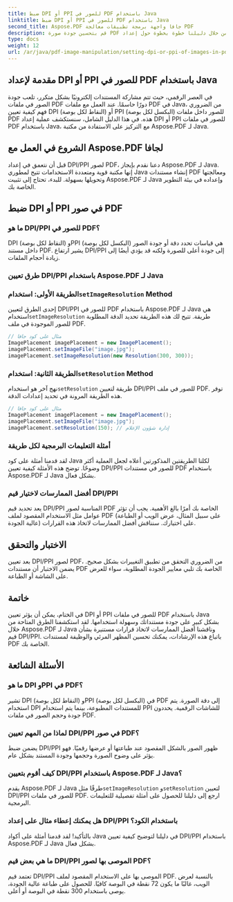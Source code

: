 ```yaml
---
title: ضبط DPI أو PPI للصور في PDF باستخدام Java
linktitle: ضبط DPI أو PPI للصور في PDF باستخدام Java
second_title: Aspose.PDF جافا واجهة برمجة تطبيقات معالجة PDF
description: قم بتحسين جودة صورة PDF من خلال دليلنا خطوة بخطوة حول إعداد DPI/PPI في PDF باستخدام Java. تعرف على كيفية تحسين مستنداتك للطباعة والعرض الرقمي.
type: docs
weight: 12
url: /ar/java/pdf-image-manipulation/setting-dpi-or-ppi-of-images-in-pdf-using-java/
---
```


## مقدمة لإعداد DPI أو PPI للصور في PDF باستخدام Java

في العصر الرقمي، حيث تتم مشاركة المستندات إلكترونيًا بشكل متكرر، تلعب جودة الصور في ملفات PDF دورًا حاسمًا. عند العمل مع ملفات PDF في Java، من الضروري فهم كيفية تعيين DPI (النقاط لكل بوصة) أو PPI (البكسل لكل بوصة) للصور داخل ملفات PDF هذه. في هذا الدليل الشامل، سنستكشف عملية إعداد DPI أو PPI للصور في ملفات PDF باستخدام Java، مع التركيز على الاستفادة من مكتبة Aspose.PDF لـ Java.

## الشروع في العمل مع Aspose.PDF لجافا

قبل أن نتعمق في إعداد DPI/PPI لصور PDF، دعنا نقدم بإيجاز Aspose.PDF لـ Java. إنها مكتبة قوية ومتعددة الاستخدامات تتيح لمطوري Java إنشاء مستندات PDF ومعالجتها وتحويلها بسهولة. للبدء، تحتاج إلى تثبيت Aspose.PDF لـ Java وإعداده في بيئة التطوير الخاصة بك.

## ضبط DPI أو PPI في صور PDF

### ما هو DPI/PPI للصور في PDF؟

DPI (النقاط لكل بوصة) وPPI (البكسل لكل بوصة) هي قياسات تحدد دقة أو جودة الصور داخل مستند PDF. يشير ارتفاع DPI/PPI إلى جودة أعلى للصورة ولكنه قد يؤدي أيضًا إلى زيادة أحجام الملفات.

### طرق تعيين DPI/PPI باستخدام Aspose.PDF لـ Java

###  الطريقة الأولى: استخدام`setImageResolution` Method

 إحدى الطرق لتعيين DPI/PPI للصور في PDF باستخدام Aspose.PDF لـ Java هي استخدام`setImageResolution` طريقة. تتيح لك هذه الطريقة تحديد الدقة المطلوبة للصور الموجودة في ملف PDF.

```java
// مثال على كود جافا
ImagePlacement imagePlacement = new ImagePlacement();
imagePlacement.setImageFile("image.jpg");
imagePlacement.setImageResolution(new Resolution(300, 300));
```

###  الطريقة الثانية: استخدام`setResolution` Method

 نهج آخر هو استخدام`setResolution` طريقة لتعيين DPI/PPI للصور في ملف PDF. توفر هذه الطريقة المرونة في تحديد إعدادات الدقة.

```java
// مثال على كود جافا
ImagePlacement imagePlacement = new ImagePlacement();
imagePlacement.setImageFile("image.jpg");
imagePlacement.setResolution(150); // إدارة شؤون الإعلام
```

### أمثلة التعليمات البرمجية لكل طريقة

لقد قدمنا أمثلة على كود Java لكلتا الطريقتين المذكورتين أعلاه لجعل العملية أكثر وضوحًا. توضح هذه الأمثلة كيفية تعيين DPI/PPI للصور في مستندات PDF باستخدام Aspose.PDF لـ Java بشكل فعال.

### أفضل الممارسات لاختيار قيم DPI/PPI

يعد تحديد قيم DPI/PPI المناسبة لصور PDF الخاصة بك أمرًا بالغ الأهمية. يجب أن تؤثر عوامل مثل الاستخدام المقصود لملف PDF (على سبيل المثال، عرض الويب أو الطباعة عالية الجودة) على اختيارك. سنناقش أفضل الممارسات لاتخاذ هذه القرارات.

## الاختبار والتحقق

بعد تعيين DPI/PPI لصور PDF، من الضروري التحقق من تطبيق التغييرات بشكل صحيح. يضمن الاختبار أن مستندات PDF الخاصة بك تلبي معايير الجودة المطلوبة، سواء للعرض على الشاشة أو الطباعة.

## خاتمة

في الختام، يمكن أن يؤثر تعيين DPI أو PPI للصور في ملفات PDF باستخدام Java بشكل كبير على جودة مستنداتك وسهولة استخدامها. لقد استكشفنا الطرق المتاحة من خلال Aspose.PDF لـ Java وناقشنا أفضل الممارسات لاتخاذ قرارات مستنيرة بشأن قيم DPI/PPI. باتباع هذه الإرشادات، يمكنك تحسين المظهر المرئي والوظيفة لمستندات PDF الخاصة بك.

## الأسئلة الشائعة

### ما هو DPI وPPI في PDF؟

تشير DPI (النقاط لكل بوصة) وPPI (البكسل لكل بوصة) في PDF إلى دقة الصورة. يتم استخدام DPI للمستندات المطبوعة، بينما يتم استخدام PPI للشاشات الرقمية. يحددون جودة وحجم الصور في ملفات PDF.

### لماذا من المهم تعيين DPI/PPI في صور PDF؟

يضمن ضبط DPI/PPI ظهور الصور بالشكل المقصود عند طباعتها أو عرضها رقميًا. فهو يؤثر على وضوح الصورة وحجمها وجودة المستند بشكل عام.

### كيف أقوم بتعيين DPI/PPI باستخدام Aspose.PDF لـ Java؟

 يقدم Aspose.PDF لـ Java طرقًا مثل`setImageResolution` و`setResolution` لتعيين DPI/PPI للصور في ملفات PDF. ارجع إلى دليلنا للحصول على أمثلة تفصيلية للتعليمات البرمجية.

### هل يمكنك إعطاء مثال على إعداد DPI/PPI باستخدام الكود؟

بالتأكيد! لقد قدمنا أمثلة على أكواد Java في دليلنا لتوضيح كيفية تعيين DPI/PPI باستخدام Aspose.PDF لـ Java بشكل فعال.

### ما هي بعض قيم DPI/PPI الموصى بها لصور PDF؟

تعتمد قيم DPI/PPI الموصى بها على الاستخدام المقصود لملف PDF. بالنسبة لعرض الويب، غالبًا ما يكون 72 نقطة في البوصة كافيًا. للحصول على طباعة عالية الجودة، يوصى باستخدام 300 نقطة في البوصة أو أعلى.